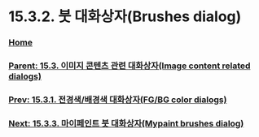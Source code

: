 # 15.3.2. 붓 대화상자(Brushes dialog)

### [Home](./00-home.md)
### [Parent: 15.3. 이미지 콘텐츠 관련 대화상자(Image content related dialogs)](./15-03-00-image-content-related-dialogs.md)
### [Prev: 15.3.1. 전경색/배경색 대화상자(FG/BG color dialogs)](./15-03-01-00-fg-bg-color-dialogs.md)
### [Next: 15.3.3. 마이페인트 붓 대화상자(Mypaint brushes dialog)](./15-03-03-mypaint-brushes-dialog.md)
